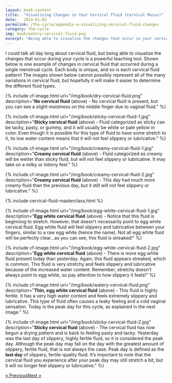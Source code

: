 ```yaml
---
layout: book-content
title:  "Visualizing Changes in Your Cervical Fluid (Cervical Mucus)"
date:   2014-01-02
permalink: /the-cycle/appendix-e-visualizing-cervical-fluid-changes
category: the-cycle
img: book/watery-cervical-fluid.png
excerpt: "Being able to visualize the changes that occur in your cervical fluid (or cervical mucus) is a powerful teaching tool. Each body is unique, and so is each cervical fluid pattern! Learn how to categorize your unique cervical fluid with these images."
---
```


I could talk all day long about cervical fluid, but being able to visualize the changes that occur during your cycle is a powerful teaching tool. Shown below is one example of changes in cervical fluid that occurred during a single menstrual cycle. Each body is unique, and so is each cervical fluid pattern! The images shown below cannot possibly represent all of the many variations in cervical fluid, but hopefully it will make it easier to determine the different fluid types.


{% include cf-image.html url="/img/book/dry-cervical-fluid.png" description="<strong>No cervical fluid</strong> (above) - No cervical fluid is present, but you can see a slight moistness on the middle finger due to vaginal fluid." %}


{% include cf-image.html url="/img/book/sticky-cervical-fluid-1.jpg" description="<strong>Sticky cervical fluid</strong> (above) - Fluid categorized as sticky can be tacky, pasty, or gummy, and it will usually be white or pale yellow in color. Even though it is possible for this type of fluid to have some stretch to it, its low water content means that it will not feel slippery or lubricative." %}


{% include cf-image.html url="/img/book/creamy-cervical-fluid-1.jpg" description="<strong>Creamy cervical fluid</strong> (above) - Fluid categorized as creamy will be wetter than sticky fluid, but will not feel slippery or lubricative. It may take on a milky or lotiony feel." %}


{% include cf-image.html url="/img/book/creamy-cervical-fluid-2.jpg" description="<strong>Creamy cervical fluid</strong> (above) - This day had much more creamy fluid than the previous day, but it still will not feel slippery or lubricative." %}

{% include cervical-fluid-masterclass.html %}

{% include cf-image.html url="/img/book/egg-white-cervical-fluid-1.jpg" description="<strong>Egg white cervical fluid</strong> (above) - Notice that this fluid is beginning to stretch. However, that doesn&rsquo;t necessarily point to egg white cervical fluid. Egg white fluid will feel slippery and lubricative between your fingers, similar to a raw egg white (hence the name). Not all egg white fluid will be perfectly clear...as you can see, this fluid is streaked!" %}


{% include cf-image.html url="/img/book/egg-white-cervical-fluid-2.jpg" description="<strong>Egg white cervical fluid</strong> (above) - There is more egg white fluid present today than yesterday. Again, this fluid appears streaked, which is common. This fluid is very stretchy and feels slippery and lubricative because of the increased water content. Remember, stretchy doesn&rsquo;t always point to egg white, so pay attention to how slippery it feels!" %}


{% include cf-image.html url="/img/book/watery-cervical-fluid.png" description="<strong>Thin, egg white cervical fluid</strong> (above) - This fluid is highly fertile. It has a very high water content and feels extremely slippery and lubricative. This type of fluid often causes a leaky feeling and a cold vaginal sensation. Today is the peak day for this cycle, as explained in the next image." %}


{% include cf-image.html url="/img/book/sticky-cervical-fluid-2.jpg" description="<strong>Sticky cervical fluid</strong> (above) - The cervical fluid has now begun a drying pattern and is back to feeling pasty and tacky. Yesterday was the last day of slippery, highly fertile fluid, so it is considered the peak day. Although the peak day may fall on the day with the greatest amount of slippery, fertile fluid, that is not always the case. Peak day is defined as the <strong>last day</strong> of slippery, fertile-quality fluid. It&rsquo;s important to note that the cervical fluid you experience after your peak day may still stretch a bit, but it will no longer feel slippery or lubricative." %}


<div class="arrows">
	<p><a class="text-link previous" href="/the-cycle/appendix-d-fertility-awareness-and-menstrual-health-resources/" title="Previous Excerpt">&laquo; Previous</a><a class="text-link next" href="/the-cycle/notes/" title="Next Excerpt">Next &raquo;</a></p>
</div>